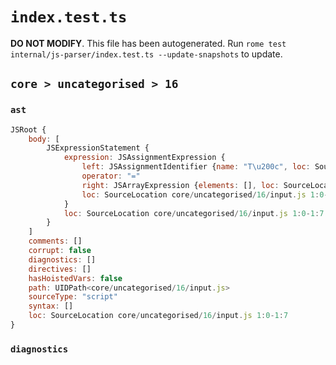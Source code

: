 # `index.test.ts`

**DO NOT MODIFY**. This file has been autogenerated. Run `rome test internal/js-parser/index.test.ts --update-snapshots` to update.

## `core > uncategorised > 16`

### `ast`

```javascript
JSRoot {
	body: [
		JSExpressionStatement {
			expression: JSAssignmentExpression {
				left: JSAssignmentIdentifier {name: "T\u200c", loc: SourceLocation core/uncategorised/16/input.js 1:0-1:2 (T\u200c)}
				operator: "="
				right: JSArrayExpression {elements: [], loc: SourceLocation core/uncategorised/16/input.js 1:5-1:7}
				loc: SourceLocation core/uncategorised/16/input.js 1:0-1:7
			}
			loc: SourceLocation core/uncategorised/16/input.js 1:0-1:7
		}
	]
	comments: []
	corrupt: false
	diagnostics: []
	directives: []
	hasHoistedVars: false
	path: UIDPath<core/uncategorised/16/input.js>
	sourceType: "script"
	syntax: []
	loc: SourceLocation core/uncategorised/16/input.js 1:0-1:7
}
```

### `diagnostics`

```

```
